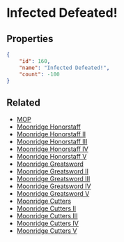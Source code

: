 # Infected Defeated!

<no description available>

## Properties

```json
{
    "id": 160,
    "name": "Infected Defeated!",
    "count": -100
}
```

## Related

- [MOP](../items/4512-mop.md)
- [Moonridge Honorstaff](../items/4515-moonridge-honorstaff.md)
- [Moonridge Honorstaff II](../items/4516-moonridge-honorstaff-ii.md)
- [Moonridge Honorstaff III](../items/4517-moonridge-honorstaff-iii.md)
- [Moonridge Honorstaff IV](../items/4518-moonridge-honorstaff-iv.md)
- [Moonridge Honorstaff V](../items/4519-moonridge-honorstaff-v.md)
- [Moonridge Greatsword](../items/4520-moonridge-greatsword.md)
- [Moonridge Greatsword II](../items/4521-moonridge-greatsword-ii.md)
- [Moonridge Greatsword III](../items/4522-moonridge-greatsword-iii.md)
- [Moonridge Greatsword IV](../items/4523-moonridge-greatsword-iv.md)
- [Moonridge Greatsword V](../items/4524-moonridge-greatsword-v.md)
- [Moonridge Cutters](../items/4525-moonridge-cutters.md)
- [Moonridge Cutters II](../items/4526-moonridge-cutters-ii.md)
- [Moonridge Cutters III](../items/4527-moonridge-cutters-iii.md)
- [Moonridge Cutters IV](../items/4528-moonridge-cutters-iv.md)
- [Moonridge Cutters V](../items/4529-moonridge-cutters-v.md)

